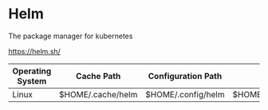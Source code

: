 # Helm

The package manager for kubernetes

https://helm.sh/

| Operating System | Cache Path        | Configuration Path | Data Path               |
|------------------|-------------------|--------------------|-------------------------|
| Linux            | $HOME/.cache/helm | $HOME/.config/helm | $HOME/.local/share/helm |
